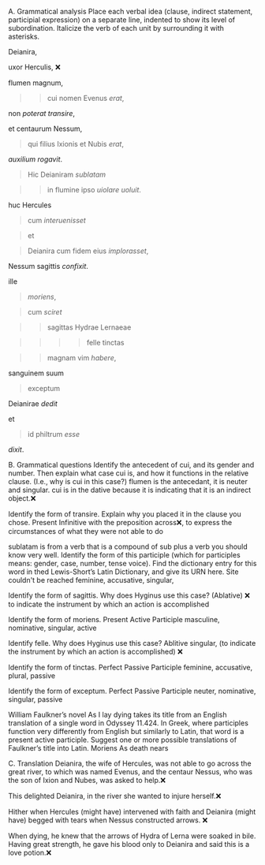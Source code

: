 A. Grammatical analysis
Place each verbal idea (clause, indirect statement, participial expression) on a separate line, indented to show its level of subordination. Italicize the verb of each unit by surrounding it with asterisks.

Deianira, 

uxor Herculis, ❌

flumen magnum, 

>>cui nomen Evenus *erat*, 

non *poterat* *transire*, 

et centaurum Nessum, 

>qui filius Ixionis et Nubis *erat*, 

*auxilium* *rogavit*. 

>Hic Deianiram *sublatam*  

>>in flumine ipso *uiolare* *uoluit*. 

huc Hercules 

>cum *interuenisset* 

>et 

>Deianira cum fidem eius *implorasset*, 

Nessum sagittis *confixit*.

ille 

>*moriens*, 

>cum *sciret* 

>>sagittas Hydrae Lernaeae 

>>>>felle tinctas 

>>magnam vim *habere*, 

sanguinem suum 

>exceptum 

Deianirae *dedit* 

et 

>id philtrum *esse* 

*dixit*.

B. Grammatical questions
Identify the antecedent of cui, and its gender and number. Then explain what case cui is, and how it functions in the relative clause. (I.e., why is cui in this case?) flumen is the antecedant, it is neuter and singular. cui is in the dative because it is indicating that it is an indirect object.❌

Identify the form of transire. Explain why you placed it in the clause you chose. Present Infinitive with the preposition across❌, to express the circumstances of what they were not able to do

sublatam is from a verb that is a compound of sub plus a verb you should know very well. Identify the form of this participle (which for participles means: gender, case, number, tense voice). Find the dictionary entry for this word in thed Lewis-Short’s Latin Dictionary, and give its URN here. Site couldn't be reached feminine, accusative, singular, 

Identify the form of sagittis. Why does Hyginus use this case? (Ablative) ❌ to indicate the instrument by which an action is accomplished

Identify the form of moriens. Present Active Participle masculine, nominative, singular, active

Identify felle. Why does Hyginus use this case? Ablitive singular, (to indicate the instrument by which an action is accomplished) ❌

Identify the form of tinctas. Perfect Passive Participle feminine, accusative, plural, passive 

Identify the form of exceptum. Perfect Passive Participle neuter, nominative, singular, passive

William Faulkner’s novel As I lay dying takes its title from an English translation of a single word in Odyssey 11.424. In Greek, where participles function very differently from English but similarly to Latin, that word is a present active participle. Suggest one or more possible translations of Faulkner’s title into Latin. Moriens As death nears

C. Translation 
Deianira, the wife of Hercules, was not able to go across the great river, to which was named Evenus, and the centaur Nessus, who was the son of Ixion and Nubes, was asked to help.❌ 

This delighted Deianira, in the river she wanted to injure herself.❌ 

Hither when Hercules (might have) intervened with faith and Deianira (might have) begged with tears when Nessus constructed arrows. ❌

When dying, he knew that the arrows of Hydra of Lerna were soaked in bile. Having great strength, he gave his blood only to Deianira and said this is a love potion.❌
